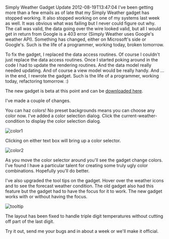 Simply Weather Gadget Update
2012-08-19T13:47:04
I've been getting more than a few emails as of late that my Simply Weather gadget has stopped working. It also stopped working on one of my systems last week as well. It was obvious what was failing but I never could figure out why. The call was valid, the data going over the wire looked valid, but all I would get in return from Google is a 403 error (Simply Weather uses Google's weather API). Something has changed, either on Microsoft's side or Google's. Such is the life of a programmer, working today, broken tomorrow.

To fix the gadget, I replaced the data access routines. Of course I couldn't just replace the data access routines. Once I started poking around in the code I had to update the rendering routines. And the data model really needed updating. And of course a view model would be really handy. And … in the end, I rewrote the gadget. Such is the life of a programmer, working today, refactoring tomorrow. :)

The new gadget is beta at this point and can be [downloaded here](https://skydrive.live.com/redir?resid=4BF90C12F2590F59!405&authkey=!AAvd2N2RugunwSU).

I've made a couple of changes.

You can haz colors! No preset backgrounds means you can choose any color now. I've added a color selection dialog. Click the current-weather-condition to display the color selection dialog.

![color1](http://mike-ward.net/content/images/blog/Simply-Weather-Gadget-Update_7A07/color1.png)

Clicking on either text box will bring up a color selector.

![color2](http://mike-ward.net/content/images/blog/Simply-Weather-Gadget-Update_7A07/color2.png)

As you move the color selector around you'll see the gadget change colors. I've found I have a particular talent for creating some truly ugly color combinations. Hopefully you'll do better.

I've also upgraded the tool tips on the gadget. Hover over the weather icons and to see the forecast weather condition. The old gadget also had this feature but the gadget had to have the focus for it to work. The new gadget works with or without having the focus.

![tooltip](http://mike-ward.net/content/images/blog/Simply-Weather-Gadget-Update_7A07/tooltip.png)

The layout has been fixed to handle triple digit temperatures without cutting off part of the last digit.

Try it out, send me your bugs and in about a week or we'll make it official.
